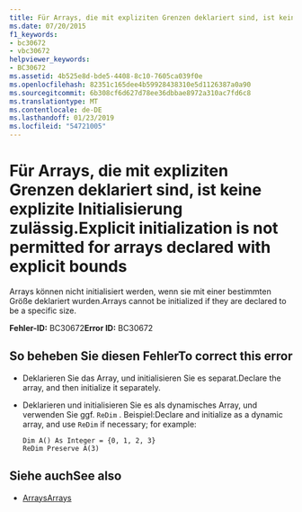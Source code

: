 ```yaml
---
title: Für Arrays, die mit expliziten Grenzen deklariert sind, ist keine explizite Initialisierung zulässig.
ms.date: 07/20/2015
f1_keywords:
- bc30672
- vbc30672
helpviewer_keywords:
- BC30672
ms.assetid: 4b525e8d-bde5-4408-8c10-7605ca039f0e
ms.openlocfilehash: 82351c165dee4b59928438310e5d1126387a0a90
ms.sourcegitcommit: 6b308cf6d627d78ee36dbbae8972a310ac7fd6c8
ms.translationtype: MT
ms.contentlocale: de-DE
ms.lasthandoff: 01/23/2019
ms.locfileid: "54721005"
---
```

# <a name="explicit-initialization-is-not-permitted-for-arrays-declared-with-explicit-bounds"></a><span data-ttu-id="f2e00-102">Für Arrays, die mit expliziten Grenzen deklariert sind, ist keine explizite Initialisierung zulässig.</span><span class="sxs-lookup"><span data-stu-id="f2e00-102">Explicit initialization is not permitted for arrays declared with explicit bounds</span></span>
<span data-ttu-id="f2e00-103">Arrays können nicht initialisiert werden, wenn sie mit einer bestimmten Größe deklariert wurden.</span><span class="sxs-lookup"><span data-stu-id="f2e00-103">Arrays cannot be initialized if they are declared to be a specific size.</span></span>  
  
 <span data-ttu-id="f2e00-104">**Fehler-ID:** BC30672</span><span class="sxs-lookup"><span data-stu-id="f2e00-104">**Error ID:** BC30672</span></span>  
  
## <a name="to-correct-this-error"></a><span data-ttu-id="f2e00-105">So beheben Sie diesen Fehler</span><span class="sxs-lookup"><span data-stu-id="f2e00-105">To correct this error</span></span>  
  
-   <span data-ttu-id="f2e00-106">Deklarieren Sie das Array, und initialisieren Sie es separat.</span><span class="sxs-lookup"><span data-stu-id="f2e00-106">Declare the array, and then initialize it separately.</span></span>  
  
-   <span data-ttu-id="f2e00-107">Deklarieren und initialisieren Sie es als dynamisches Array, und verwenden Sie ggf. `ReDim` . Beispiel:</span><span class="sxs-lookup"><span data-stu-id="f2e00-107">Declare and initialize as a dynamic array, and use `ReDim` if necessary; for example:</span></span>  
  
    ```  
    Dim A() As Integer = {0, 1, 2, 3}  
    ReDim Preserve A(3)  
    ```  
  
## <a name="see-also"></a><span data-ttu-id="f2e00-108">Siehe auch</span><span class="sxs-lookup"><span data-stu-id="f2e00-108">See also</span></span>
- [<span data-ttu-id="f2e00-109">Arrays</span><span class="sxs-lookup"><span data-stu-id="f2e00-109">Arrays</span></span>](../../visual-basic/programming-guide/language-features/arrays/index.md)

